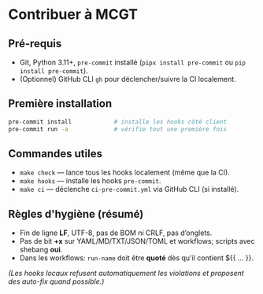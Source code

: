 # Contribuer à MCGT

## Pré-requis
- Git, Python 3.11+, `pre-commit` installé (`pipx install pre-commit` ou `pip install pre-commit`).
- (Optionnel) GitHub CLI `gh` pour déclencher/suivre la CI localement.

## Première installation
```bash
pre-commit install            # installe les hooks côté client
pre-commit run -a             # vérifie tout une première fois
```

## Commandes utiles
- `make check` — lance tous les hooks localement (même que la CI).
- `make hooks` — installe les hooks `pre-commit`.
- `make ci` — déclenche `ci-pre-commit.yml` via GitHub CLI (si installé).

## Règles d'hygiène (résumé)
- Fin de ligne **LF**, UTF-8, pas de BOM ni CRLF, pas d’onglets.
- Pas de bit **+x** sur YAML/MD/TXT/JSON/TOML et workflows; scripts avec shebang **oui**.
- Dans les workflows: `run-name` doit être **quoté** dès qu'il contient ${{ … }}.

_(Les hooks locaux refusent automatiquement les violations et proposent des auto-fix quand possible.)_
